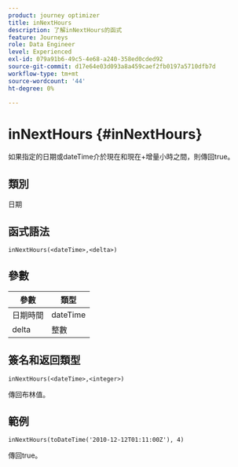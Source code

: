 ```yaml
---
product: journey optimizer
title: inNextHours
description: 了解inNextHours的函式
feature: Journeys
role: Data Engineer
level: Experienced
exl-id: 079a91b6-49c5-4e68-a240-358ed0cded92
source-git-commit: d17e64e03d093a8a459caef2fb0197a5710dfb7d
workflow-type: tm+mt
source-wordcount: '44'
ht-degree: 0%

---
```


# inNextHours {#inNextHours}

如果指定的日期或dateTime介於現在和現在+增量小時之間，則傳回true。

## 類別

日期

## 函式語法

`inNextHours(<dateTime>,<delta>)`

## 參數

| 參數 | 類型 |
|-----------|------------------|
| 日期時間 | dateTime |
| delta | 整數 |

## 簽名和返回類型

`inNextHours(<dateTime>,<integer>)`

傳回布林值。

## 範例

`inNextHours(toDateTime('2010-12-12T01:11:00Z'), 4)`

傳回true。

